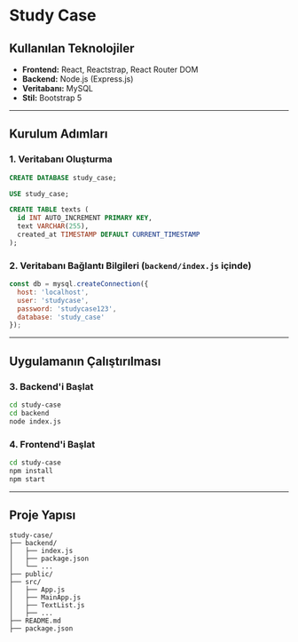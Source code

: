 # Study Case 

## Kullanılan Teknolojiler

- **Frontend:** React, Reactstrap, React Router DOM  
- **Backend:** Node.js (Express.js)  
- **Veritabanı:** MySQL  
- **Stil:** Bootstrap 5

---

## Kurulum Adımları

### 1. Veritabanı Oluşturma

```sql
CREATE DATABASE study_case;

USE study_case;

CREATE TABLE texts (
  id INT AUTO_INCREMENT PRIMARY KEY,
  text VARCHAR(255),
  created_at TIMESTAMP DEFAULT CURRENT_TIMESTAMP
);
```

### 2. Veritabanı Bağlantı Bilgileri (`backend/index.js` içinde)

```js
const db = mysql.createConnection({
  host: 'localhost',
  user: 'studycase',
  password: 'studycase123',
  database: 'study_case'
});
```

---

##  Uygulamanın Çalıştırılması

### 3. Backend'i Başlat

```bash
cd study-case
cd backend
node index.js
```

### 4. Frontend'i Başlat

```bash
cd study-case
npm install
npm start
```

---

##  Proje Yapısı

```
study-case/
├── backend/
│   ├── index.js
│   ├── package.json
│   └── ...
├── public/
├── src/
│   ├── App.js
│   ├── MainApp.js
│   ├── TextList.js
│   ├── ...
├── README.md
├── package.json
```


